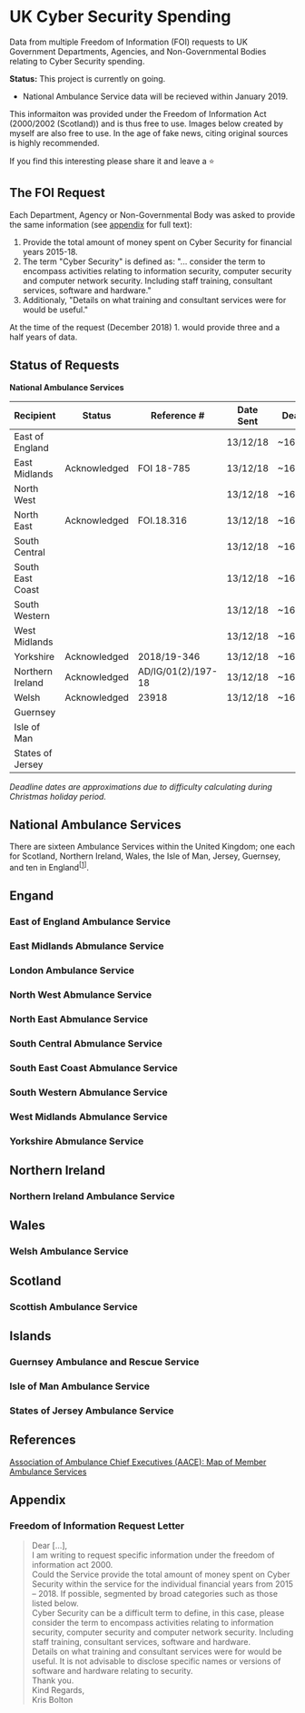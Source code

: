 # UK Cyber Security Spending
Data from multiple Freedom of Information (FOI) requests to UK Government Departments, Agencies, and Non-Governmental Bodies relating to Cyber Security spending.

__Status:__ This project is currently on going.

- National Ambulance Service data will be recieved within January 2019.

This informaiton was provided under the Freedom of Information Act (2000/2002 (Scotland)) and is thus free to use. Images below created by myself are also free to use. In the age of fake news, citing original sources is highly recommended.

If you find this interesting please share it and leave a :star:

## The FOI Request

Each Department, Agency or Non-Governmental Body was asked to provide the same information (see [appendix](#appendix) for full text):

1. Provide the total amount of money spent on Cyber Security for financial years 2015-18.
2. The term "Cyber Security" is defined as: "... consider the term to encompass activities relating to information security, computer security and computer network security. Including staff training, consultant services, software and hardware." 
3. Additionaly, "Details on what training and consultant services were for would be useful."

At the time of the request (December 2018) 1. would provide three and a half years of data.

## Status of Requests

__National Ambulance Services__

| Recipient        | Status        |  Reference # | Date Sent  | Deadline  |
| -------------    |:-------------:| ------------ | ---------- | --------- |
| East of England  |               |              | 13/12/18   | ~16/01/19 |
| East Midlands    | Acknowledged  | FOI 18-785   | 13/12/18   | ~16/01/19 |
| North West       |               |              | 13/12/18   | ~16/01/19 | 
| North East       | Acknowledged  | FOI.18.316   | 13/12/18   | ~16/01/19 |
| South Central    |               |              | 13/12/18   | ~16/01/19 |
| South East Coast |               |              | 13/12/18   | ~16/01/19 | 
| South Western    |               |              | 13/12/18   | ~16/01/19 |
| West Midlands    |               |              | 13/12/18   | ~16/01/19 |
| Yorkshire        | Acknowledged  | 2018/19-346  | 13/12/18   | ~16/01/19 | 
| Northern Ireland | Acknowledged  | AD/IG/01(2)/197-18 | 13/12/18   | ~16/01/19 | 
| Welsh            | Acknowledged  | 23918        | 13/12/18   | ~16/01/19 | 
| Guernsey         |               |              |    |  | 
| Isle of Man      |               |              |    |  | 
| States of Jersey |               |              |    |  | 

_Deadline dates are approximations due to difficulty calculating during Christmas holiday period._

## National Ambulance Services

There are sixteen Ambulance Services within the United Kingdom; one each for Scotland, Northern Ireland, Wales, the Isle of Man, Jersey, Guernsey, and ten in England<sup>[[1](#references)]</sup>.

## Engand

### East of England Ambulance Service

### East Midlands Abmulance Service

### London Ambulance Service

### North West Abmulance Service

### North East Abmulance Service

### South Central Abmulance Service

### South East Coast Abmulance Service

### South Western Abmulance Service

### West Midlands Abmulance Service

### Yorkshire Abmulance Service

## Northern Ireland

### Northern Ireland Ambulance Service

## Wales

### Welsh Ambulance Service

## Scotland

### Scottish Ambulance Service

## Islands

### Guernsey Ambulance and Rescue Service

### Isle of Man Ambulance Service

### States of Jersey Ambulance Service

## References

[Association of Ambulance Chief Executives (AACE): Map of Member Ambulance Services](https://aace.org.uk/uk-ambulance-service/map-of-nhs-ambulance-services)

## Appendix
### Freedom of Information Request Letter

> Dear [...],  
>I am writing to request specific information under the freedom of information act 2000.  
>Could the Service provide the total amount of money spent on Cyber Security within the service for the individual financial years from 2015 – 2018. If possible, segmented by broad categories such as those listed below.  
>Cyber Security can be a difficult term to define, in this case, please consider the term to encompass activities relating to information security, computer security and computer network security. Including staff training, consultant services, software and hardware.  
>Details on what training and consultant services were for would be useful. It is not advisable to disclose specific names or versions of software and hardware relating to security.  
>Thank you.  
>Kind Regards,  
>Kris Bolton   
